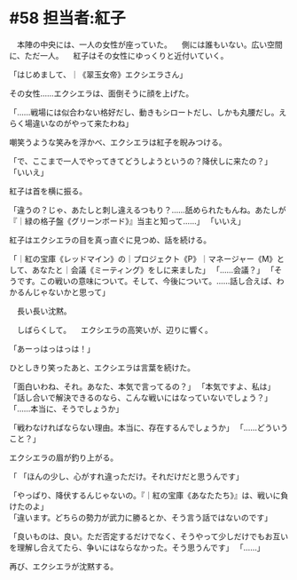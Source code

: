 # #58 担当者:紅子
　本陣の中央には、一人の女性が座っていた。
　側には誰もいない。広い空間に、ただ一人。
　紅子はその女性にゆっくりと近付いていく。

「はじめまして、｜《翠玉女帝》エクシエラさん」

その女性……エクシエラは、面倒そうに顔を上げた。

「……戦場には似合わない格好だし、動きもシロートだし、しかも丸腰だし。えらく場違いなのがやって来たわね」

嘲笑うような笑みを浮かべ、エクシエラは紅子を睨みつける。

「で、ここまで一人でやってきてどうしようというの？降伏しに来たの？」
「いいえ」

紅子は首を横に振る。

「違うの？じゃ、あたしと刺し違えるつもり？……舐められたもんね。あたしが『｜緑の格子盤《グリーンボード》』当主と知って……」
「いいえ」

紅子はエクシエラの目を真っ直ぐに見つめ、話を続ける。

「｜紅の宝庫《レッドマイン》の｜プロジェクト《P》｜マネージャー《M》として、あなたと｜会議《ミーティング》をしに来ました」
「……会議？」
「そうです。この戦いの意味について。そして、今後について。……話し合えば、わかるんじゃないかと思って」

　長い長い沈黙。

　しばらくして。
　エクシエラの高笑いが、辺りに響く。

「あーっはっはっは！」

ひとしきり笑ったあと、エクシエラは言葉を続けた。

「面白いわね、それ。あなた、本気で言ってるの？」
「本気ですよ、私は」
「話し合いで解決できるのなら、こんな戦いにはなっていないでしょう？」
「……本当に、そうでしょうか」

「戦わなければならない理由。本当に、存在するんでしょうか」
「……どういうこと？」

エクシエラの眉が釣り上がる。

「
「ほんの少し、心がすれ違っただけ。それだけだと思うんです」

「やっぱり、降伏するんじゃないの。『｜紅の宝庫《あなたたち》』は、戦いに負けたのよ」  
「違います。どちらの勢力が武力に勝るとか、そう言う話ではないのです」

「良いものは、良い。ただ否定するだけでなく、そうやって少しだけでもお互いを理解し合えてたら、争いにはならなかった。そう思うんです」
「……」

再び、エクシエラが沈黙する。
